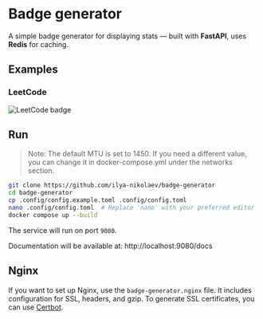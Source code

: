 # Badge generator

A simple badge generator for displaying stats — built with **FastAPI**, uses **Redis** for caching.


## Examples

### LeetCode
![LeetCode badge](https://badges.rnurnu.ru/leetcode/40/ilya-nikolaev)


## Run

> Note: The default MTU is set to 1450. If you need a different value, you can change it in docker-compose.yml under the networks section.

```bash
git clone https://github.com/ilya-nikolaev/badge-generator
cd badge-generator
cp .config/config.example.toml .config/config.toml
nano .config/config.toml  # Replace 'nano' with your preferred editor
docker compose up --build
```

The service will run on port `9080`.

Documentation will be available at: http://localhost:9080/docs

## Nginx

If you want to set up Nginx, use the `badge-generator.nginx` file.
It includes configuration for SSL, headers, and gzip.
To generate SSL certificates, you can use [Certbot](https://certbot.eff.org/).
